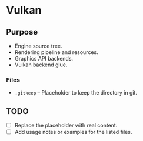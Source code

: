 # Vulkan

## Purpose
- Engine source tree.
- Rendering pipeline and resources.
- Graphics API backends.
- Vulkan backend glue.

### Files
- `.gitkeep` – Placeholder to keep the directory in git.

## TODO
- [ ] Replace the placeholder with real content.
- [ ] Add usage notes or examples for the listed files.
